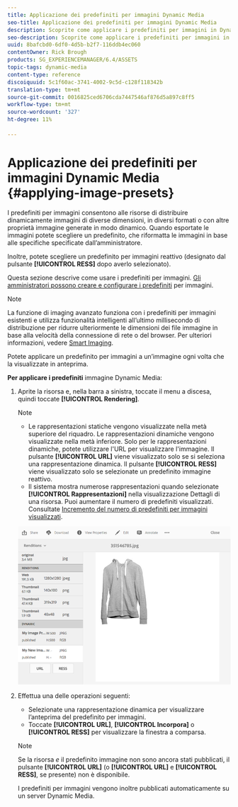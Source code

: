 ```yaml
---
title: Applicazione dei predefiniti per immagini Dynamic Media
seo-title: Applicazione dei predefiniti per immagini Dynamic Media
description: Scoprite come applicare i predefiniti per immagini in Dynamic Media
seo-description: Scoprite come applicare i predefiniti per immagini in Dynamic Media
uuid: 8bafcbd0-6df0-4d5b-b2f7-116ddb4ec060
contentOwner: Rick Brough
products: SG_EXPERIENCEMANAGER/6.4/ASSETS
topic-tags: dynamic-media
content-type: reference
discoiquuid: 5c1f60ac-3741-4002-9c5d-c128f118342b
translation-type: tm+mt
source-git-commit: 0016825ced6706cda7447546af876d5a897c8ff5
workflow-type: tm+mt
source-wordcount: '327'
ht-degree: 11%

---
```



# Applicazione dei predefiniti per immagini Dynamic Media {#applying-image-presets}

I predefiniti per immagini consentono alle risorse di distribuire dinamicamente immagini di diverse dimensioni, in diversi formati o con altre proprietà immagine generate in modo dinamico. Quando esportate le immagini potete scegliere un predefinito, che riformatta le immagini in base alle specifiche specificate dall’amministratore.

Inoltre, potete scegliere un predefinito per immagini reattivo (designato dal pulsante **[!UICONTROL RESS]** dopo averlo selezionato).

Questa sezione descrive come usare i predefiniti per immagini. [Gli amministratori possono creare e configurare i predefiniti](managing-image-presets.md) per immagini.

>[!NOTE]
>
>La funzione di imaging avanzato funziona con i predefiniti per immagini esistenti e utilizza funzionalità intelligenti all’ultimo millisecondo di distribuzione per ridurre ulteriormente le dimensioni dei file immagine in base alla velocità della connessione di rete o del browser. Per ulteriori informazioni, vedere [Smart Imaging](imaging-faq.md).

Potete applicare un predefinito per immagini a un’immagine ogni volta che la visualizzate in anteprima.

**Per applicare i predefiniti** immagine Dynamic Media:

1. Aprite la risorsa e, nella barra a sinistra, toccate il menu a discesa, quindi toccate **[!UICONTROL Rendering]**.

   >[!NOTE]
   >
   >* Le rappresentazioni statiche vengono visualizzate nella metà superiore del riquadro. Le rappresentazioni dinamiche vengono visualizzate nella metà inferiore. Solo per le rappresentazioni dinamiche, potete utilizzare l&#39;URL per visualizzare l&#39;immagine. Il pulsante **[!UICONTROL URL]** viene visualizzato solo se si seleziona una rappresentazione dinamica. Il pulsante **[!UICONTROL RESS]** viene visualizzato solo se selezionate un predefinito immagine reattivo.
      >
      >
   * Il sistema mostra numerose rappresentazioni quando selezionate **[!UICONTROL Rappresentazioni]** nella visualizzazione Dettagli di una risorsa. Puoi aumentare il numero di predefiniti visualizzati. Consultate [Incremento del numero di predefiniti per immagini visualizzati](managing-image-presets.md#increasing-or-decreasing-the-number-of-image-presets-that-display).


   ![chlimage_1-208](assets/chlimage_1-208.png)

1. Effettua una delle operazioni seguenti:

   * Selezionate una rappresentazione dinamica per visualizzare l’anteprima del predefinito per immagini.
   * Toccate **[!UICONTROL URL]**, **[!UICONTROL Incorpora]** o **[!UICONTROL RESS]** per visualizzare la finestra a comparsa.

   >[!NOTE]
   >
   >Se la risorsa *e* il predefinito immagine non sono ancora stati pubblicati, il pulsante **[!UICONTROL URL]** (o **[!UICONTROL URL]** e **[!UICONTROL RESS]**, se presente) non è disponibile.
   >
   >I predefiniti per immagini vengono inoltre pubblicati automaticamente su un server Dynamic Media.

